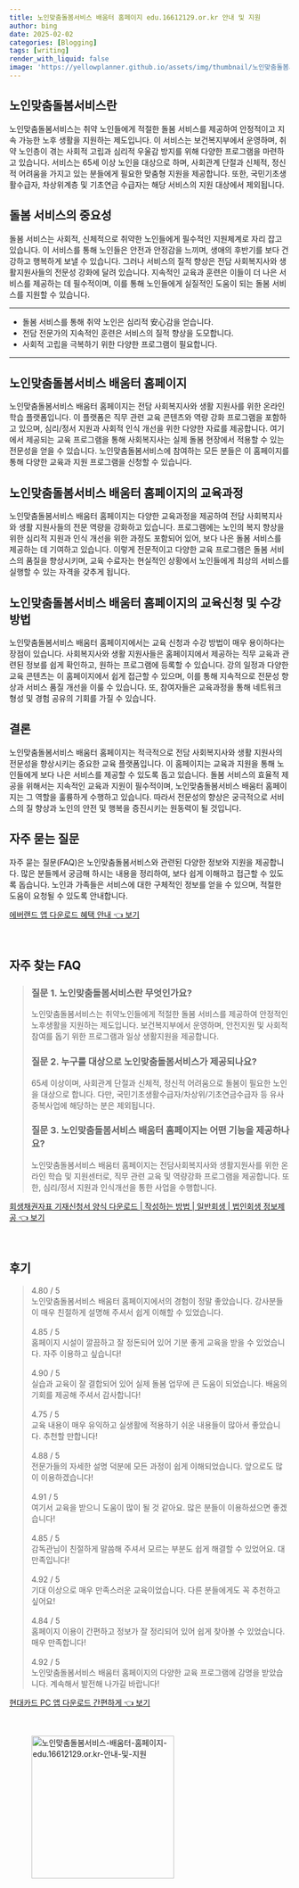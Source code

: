 ```yaml
---
title: 노인맞춤돌봄서비스 배움터 홈페이지 edu.16612129.or.kr 안내 및 지원
author: bing
date: 2025-02-02
categories: [Blogging]
tags: [writing]
render_with_liquid: false
image: 'https://yellowplanner.github.io/assets/img/thumbnail/노인맞춤돌봄서비스-배움터-홈페이지-edu.16612129.or.kr-안내-및-지원.webp'
---
```



<h2 id='노인맞춤돌봄서비스란'>노인맞춤돌봄서비스란</h2>

<p>노인맞춤돌봄서비스는 취약 노인들에게 적절한 돌봄 서비스를 제공하여 안정적이고 지속 가능한 노후 생활을 지원하는 제도입니다. 이 서비스는 보건복지부에서 운영하며, 취약 노인층이 겪는 사회적 고립과 심리적 우울감 방지를 위해 다양한 프로그램을 마련하고 있습니다. 서비스는 65세 이상 노인을 대상으로 하며, 사회관계 단절과 신체적, 정신적 어려움을 가지고 있는 분들에게 필요한 맞춤형 지원을 제공합니다. 또한, 국민기초생활수급자, 차상위계층 및 기초연금 수급자는 해당 서비스의 지원 대상에서 제외됩니다.</p>

<h2 id='돌봄 서비스의 중요성'>돌봄 서비스의 중요성</h2>

<p>돌봄 서비스는 사회적, 신체적으로 취약한 노인들에게 필수적인 지원체계로 자리 잡고 있습니다. 이 서비스를 통해 노인들은 안전과 안정감을 느끼며, 생애의 후반기를 보다 건강하고 행복하게 보낼 수 있습니다. 그러나 서비스의 질적 향상은 전담 사회복지사와 생활지원사들의 전문성 강화에 달려 있습니다. 지속적인 교육과 훈련은 이들이 더 나은 서비스를 제공하는 데 필수적이며, 이를 통해 노인들에게 실질적인 도움이 되는 돌봄 서비스를 지원할 수 있습니다.</p>

<hr />

<ul>
    <li>돌봄 서비스를 통해 취약 노인은 심리적 安心감을 얻습니다.</li>
    <li>전담 전문가의 지속적인 훈련은 서비스의 질적 향상을 도모합니다.</li>
    <li>사회적 고립을 극복하기 위한 다양한 프로그램이 필요합니다.</li>
</ul>

<hr />

<h2 id='노인맞춤돌봄서비스 배움터 홈페이지'>노인맞춤돌봄서비스 배움터 홈페이지</h2>

<p>노인맞춤돌봄서비스 배움터 홈페이지는 전담 사회복지사와 생활 지원사를 위한 온라인 학습 플랫폼입니다. 이 플랫폼은 직무 관련 교육 콘텐츠와 역량 강화 프로그램을 포함하고 있으며, 심리/정서 지원과 사회적 인식 개선을 위한 다양한 자료를 제공합니다. 여기에서 제공되는 교육 프로그램을 통해 사회복지사는 실제 돌봄 현장에서 적용할 수 있는 전문성을 얻을 수 있습니다. 노인맞춤돌봄서비스에 참여하는 모든 분들은 이 홈페이지를 통해 다양한 교육과 지원 프로그램을 신청할 수 있습니다.</p>

<h2 id='교육과정'>노인맞춤돌봄서비스 배움터 홈페이지의 교육과정</h2>

<p>노인맞춤돌봄서비스 배움터 홈페이지는 다양한 교육과정을 제공하여 전담 사회복지사와 생활 지원사들의 전문 역량을 강화하고 있습니다. 프로그램에는 노인의 복지 향상을 위한 심리적 지원과 인식 개선을 위한 과정도 포함되어 있어, 보다 나은 돌봄 서비스를 제공하는 데 기여하고 있습니다. 이렇게 전문적이고 다양한 교육 프로그램은 돌봄 서비스의 품질을 향상시키며, 교육 수료자는 현실적인 상황에서 노인들에게 최상의 서비스를 실행할 수 있는 자격을 갖추게 됩니다.</p>

<h2 id='교육신청 및 수강방법'>노인맞춤돌봄서비스 배움터 홈페이지의 교육신청 및 수강방법</h2>

<p>노인맞춤돌봄서비스 배움터 홈페이지에서는 교육 신청과 수강 방법이 매우 용이하다는 장점이 있습니다. 사회복지사와 생활 지원사들은 홈페이지에서 제공하는 직무 교육과 관련된 정보를 쉽게 확인하고, 원하는 프로그램에 등록할 수 있습니다. 강의 일정과 다양한 교육 콘텐츠는 이 홈페이지에서 쉽게 접근할 수 있으며, 이를 통해 지속적으로 전문성 향상과 서비스 품질 개선을 이룰 수 있습니다. 또, 참여자들은 교육과정을 통해 네트워크 형성 및 경험 공유의 기회를 가질 수 있습니다.</p>

<h2 id='결론'>결론</h2>

<p>노인맞춤돌봄서비스 배움터 홈페이지는 적극적으로 전담 사회복지사와 생활 지원사의 전문성을 향상시키는 중요한 교육 플랫폼입니다. 이 홈페이지는 교육과 지원을 통해 노인들에게 보다 나은 서비스를 제공할 수 있도록 돕고 있습니다. 돌봄 서비스의 효율적 제공을 위해서는 지속적인 교육과 지원이 필수적이며, 노인맞춤돌봄서비스 배움터 홈페이지는 그 역할을 훌륭하게 수행하고 있습니다. 따라서 전문성의 향상은 궁극적으로 서비스의 질 향상과 노인의 안전 및 행복을 증진시키는 원동력이 될 것입니다.</p>

<h2 id='자주 묻는 질문'>자주 묻는 질문</h2>

<p>자주 묻는 질문(FAQ)은 노인맞춤돌봄서비스와 관련된 다양한 정보와 지원을 제공합니다. 많은 분들께서 궁금해 하시는 내용을 정리하여, 보다 쉽게 이해하고 접근할 수 있도록 돕습니다. 노인과 가족들은 서비스에 대한 구체적인 정보를 얻을 수 있으며, 적절한 도움이 요청될 수 있도록 안내합니다.</p>


<p><a class="click-button" title="에버랜드 앱 다운로드 혜택 안내" href="https://yellowplanner.github.io/posts/%EC%97%90%EB%B2%84%EB%9E%9C%EB%93%9C-%EC%95%B1-%EB%8B%A4%EC%9A%B4%EB%A1%9C%EB%93%9C-%ED%98%9C%ED%83%9D-%EC%95%88%EB%82%B4/" rel="dofollow">에버랜드 앱 다운로드 혜택 안내 👈 보기</a></p><br>
<h2 id='자주_찾는_FAQ'>자주 찾는 FAQ</h2>
<div itemscope="" itemtype="https://schema.org/FAQPage"> 
<blockquote> 
<div itemscope="" itemprop="mainEntity" itemtype="https://schema.org/Question"> 
<h3 itemprop="name">질문 1. 노인맞춤돌봄서비스란 무엇인가요?</h3> 
<div itemscope="" itemprop="acceptedAnswer" itemtype="https://schema.org/Answer"> 
<span itemprop="text"> 
<p>노인맞춤돌봄서비스는 취약노인들에게 적절한 돌봄 서비스를 제공하여 안정적인 노후생활을 지원하는 제도입니다. 보건복지부에서 운영하며, 안전지원 및 사회적 참여를 돕기 위한 프로그램과 일상 생활지원을 제공합니다.</p> 
</span> 
</div> 
</div> 

<div itemscope="" itemprop="mainEntity" itemtype="https://schema.org/Question"> 
<h3 itemprop="name">질문 2. 누구를 대상으로 노인맞춤돌봄서비스가 제공되나요?</h3> 
<div itemscope="" itemprop="acceptedAnswer" itemtype="https://schema.org/Answer"> 
<span itemprop="text"> 
<p>65세 이상이며, 사회관계 단절과 신체적, 정신적 어려움으로 돌봄이 필요한 노인을 대상으로 합니다. 다만, 국민기초생활수급자/차상위/기초연금수급자 등 유사중복사업에 해당하는 분은 제외됩니다.</p> 
</span> 
</div> 
</div> 

<div itemscope="" itemprop="mainEntity" itemtype="https://schema.org/Question"> 
<h3 itemprop="name">질문 3. 노인맞춤돌봄서비스 배움터 홈페이지는 어떤 기능을 제공하나요?</h3> 
<div itemscope="" itemprop="acceptedAnswer" itemtype="https://schema.org/Answer"> 
<span itemprop="text"> 
<p>노인맞춤돌봄서비스 배움터 홈페이지는 전담사회복지사와 생활지원사를 위한 온라인 학습 및 지원센터로, 직무 관련 교육 및 역량강화 프로그램을 제공합니다. 또한, 심리/정서 지원과 인식개선을 통한 사업을 수행합니다.</p> 
</span> 
</div> 
</div> 
</blockquote> 
</div>
<p><a class="click-button" title="회생채권자표 기재신청서 양식 다운로드 | 작성하는 방법 | 일반회생 | 법인회생 정보제공" href="https://yellowplanner.github.io/posts/%ED%9A%8C%EC%83%9D%EC%B1%84%EA%B6%8C%EC%9E%90%ED%91%9C-%EA%B8%B0%EC%9E%AC%EC%8B%A0%EC%B2%AD%EC%84%9C-%EC%96%91%EC%8B%9D-%EB%8B%A4%EC%9A%B4%EB%A1%9C%EB%93%9C-%EC%9E%91%EC%84%B1%ED%95%98%EB%8A%94-%EB%B0%A9%EB%B2%95-%EC%9D%BC%EB%B0%98%ED%9A%8C%EC%83%9D-%EB%B2%95%EC%9D%B8%ED%9A%8C%EC%83%9D-%EC%A0%95%EB%B3%B4%EC%A0%9C%EA%B3%B5/" rel="dofollow">회생채권자표 기재신청서 양식 다운로드 | 작성하는 방법 | 일반회생 | 법인회생 정보제공 👈 보기</a></p><br>
<h2 id='후기'>후기</h2>
<div itemscope itemtype="https://schema.org/Product">
  <blockquote>
  <div itemprop="review" itemscope itemtype="https://schema.org/Review">
      <div itemprop="reviewRating" itemscope itemtype="https://schema.org/Rating"> <span itemprop="ratingValue">4.80</span> / <span itemprop="bestRating">5</span> </div>
      <span itemprop="reviewBody">노인맞춤돌봄서비스 배움터 홈페이지에서의 경험이 정말 좋았습니다. 강사분들이 매우 친절하게 설명해 주셔서 쉽게 이해할 수 있었습니다.</span>
  </div>
  <br>
  <div itemprop="review" itemscope itemtype="https://schema.org/Review">
      <div itemprop="reviewRating" itemscope itemtype="https://schema.org/Rating"> <span itemprop="ratingValue">4.85</span> / <span itemprop="bestRating">5</span> </div>
      <span itemprop="reviewBody">홈페이지 시설이 깔끔하고 잘 정돈되어 있어 기분 좋게 교육을 받을 수 있었습니다. 자주 이용하고 싶습니다!</span>
  </div>
  <br>
  <div itemprop="review" itemscope itemtype="https://schema.org/Review">
      <div itemprop="reviewRating" itemscope itemtype="https://schema.org/Rating"> <span itemprop="ratingValue">4.90</span> / <span itemprop="bestRating">5</span> </div>
      <span itemprop="reviewBody">실습과 교육이 잘 결합되어 있어 실제 돌봄 업무에 큰 도움이 되었습니다. 배움의 기회를 제공해 주셔서 감사합니다!</span>
  </div>
  <br>
  <div itemprop="review" itemscope itemtype="https://schema.org/Review">
      <div itemprop="reviewRating" itemscope itemtype="https://schema.org/Rating"> <span itemprop="ratingValue">4.75</span> / <span itemprop="bestRating">5</span> </div>
      <span itemprop="reviewBody">교육 내용이 매우 유익하고 실생활에 적용하기 쉬운 내용들이 많아서 좋았습니다. 추천할 만합니다!</span>
  </div>
  <br>
  <div itemprop="review" itemscope itemtype="https://schema.org/Review">
      <div itemprop="reviewRating" itemscope itemtype="https://schema.org/Rating"> <span itemprop="ratingValue">4.88</span> / <span itemprop="bestRating">5</span> </div>
      <span itemprop="reviewBody">전문가들의 자세한 설명 덕분에 모든 과정이 쉽게 이해되었습니다. 앞으로도 많이 이용하겠습니다!</span>
  </div>
  <br>
  <div itemprop="review" itemscope itemtype="https://schema.org/Review">
      <div itemprop="reviewRating" itemscope itemtype="https://schema.org/Rating"> <span itemprop="ratingValue">4.91</span> / <span itemprop="bestRating">5</span> </div>
      <span itemprop="reviewBody">여기서 교육을 받으니 도움이 많이 될 것 같아요. 많은 분들이 이용하셨으면 좋겠습니다!</span>
  </div>
  <br>
  <div itemprop="review" itemscope itemtype="https://schema.org/Review">
      <div itemprop="reviewRating" itemscope itemtype="https://schema.org/Rating"> <span itemprop="ratingValue">4.85</span> / <span itemprop="bestRating">5</span> </div>
      <span itemprop="reviewBody">감독관님이 친절하게 말씀해 주셔서 모르는 부분도 쉽게 해결할 수 있었어요. 대만족입니다!</span>
  </div>
  <br>
  <div itemprop="review" itemscope itemtype="https://schema.org/Review">
      <div itemprop="reviewRating" itemscope itemtype="https://schema.org/Rating"> <span itemprop="ratingValue">4.92</span> / <span itemprop="bestRating">5</span> </div>
      <span itemprop="reviewBody">기대 이상으로 매우 만족스러운 교육이었습니다. 다른 분들에게도 꼭 추천하고 싶어요!</span>
  </div>
  <br>
  <div itemprop="review" itemscope itemtype="https://schema.org/Review">
      <div itemprop="reviewRating" itemscope itemtype="https://schema.org/Rating"> <span itemprop="ratingValue">4.84</span> / <span itemprop="bestRating">5</span> </div>
      <span itemprop="reviewBody">홈페이지 이용이 간편하고 정보가 잘 정리되어 있어 쉽게 찾아볼 수 있었습니다. 매우 만족합니다!</span>
  </div>
  <br>
  <div itemprop="review" itemscope itemtype="https://schema.org/Review">
      <div itemprop="reviewRating" itemscope itemtype="https://schema.org/Rating"> <span itemprop="ratingValue">4.92</span> / <span itemprop="bestRating">5</span> </div>
      <span itemprop="reviewBody">노인맞춤돌봄서비스 배움터 홈페이지의 다양한 교육 프로그램에 감명을 받았습니다. 계속해서 발전해 나가길 바랍니다!</span>
  </div>
  </blockquote>
</div>
<p><a class="click-button" title="현대카드 PC 앱 다운로드 간편하게" href="https://yellowplanner.github.io/posts/%ED%98%84%EB%8C%80%EC%B9%B4%EB%93%9C-PC-%EC%95%B1-%EB%8B%A4%EC%9A%B4%EB%A1%9C%EB%93%9C-%EA%B0%84%ED%8E%B8%ED%95%98%EA%B2%8C/" rel="dofollow">현대카드 PC 앱 다운로드 간편하게 👈 보기</a></p><br>
<figure class="image"><img src="https://yellowplanner.github.io/assets/img/thumbnail/노인맞춤돌봄서비스-배움터-홈페이지-edu.16612129.or.kr-안내-및-지원.webp" alt="노인맞춤돌봄서비스-배움터-홈페이지-edu.16612129.or.kr-안내-및-지원" width="256" height="256"></figure>